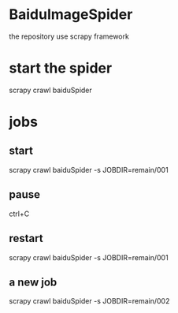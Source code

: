 # BaiduImageSpider
the repository use scrapy framework


# start the spider
scrapy crawl baiduSpider

# jobs
## start
scrapy crawl baiduSpider -s JOBDIR=remain/001

## pause
ctrl+C

## restart
scrapy crawl baiduSpider -s JOBDIR=remain/001

## a new job
scrapy crawl baiduSpider -s JOBDIR=remain/002